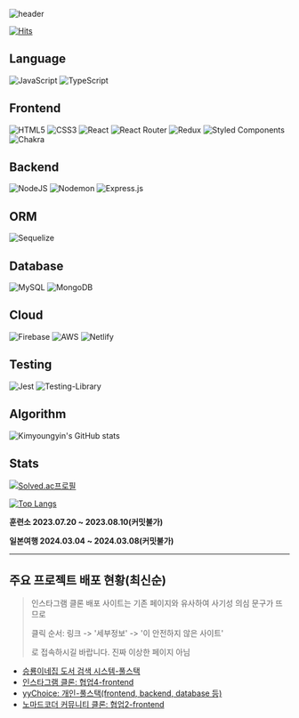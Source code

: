 ![header](https://capsule-render.vercel.app/api?type=Waving&color=timeAuto&height=300&section=header&text=KIMYOUNGYIN'S%20GITHUB&fontSize=60)

[![Hits](https://hits.seeyoufarm.com/api/count/incr/badge.svg?url=https%3A%2F%2Fgithub.com%2Fkimyoungyin%2Fhit-counter&count_bg=%238E02F7&title_bg=%23555555&icon=github.svg&icon_color=%23E7E7E7&title=hits&edge_flat=false)](https://hits.seeyoufarm.com)

## Language
![JavaScript](https://img.shields.io/badge/javascript-%23323330.svg?style=for-the-badge&logo=javascript&logoColor=%23F7DF1E)
![TypeScript](https://img.shields.io/badge/typescript-%23007ACC.svg?style=for-the-badge&logo=typescript&logoColor=white)

## Frontend
![HTML5](https://img.shields.io/badge/html5-%23E34F26.svg?style=for-the-badge&logo=html5&logoColor=white)
![CSS3](https://img.shields.io/badge/css3-%231572B6.svg?style=for-the-badge&logo=css3&logoColor=white)
![React](https://img.shields.io/badge/react-%2320232a.svg?style=for-the-badge&logo=react&logoColor=%2361DAFB)
![React Router](https://img.shields.io/badge/React_Router-CA4245?style=for-the-badge&logo=react-router&logoColor=white)
![Redux](https://img.shields.io/badge/redux-%23593d88.svg?style=for-the-badge&logo=redux&logoColor=white)
![Styled Components](https://img.shields.io/badge/styled--components-DB7093?style=for-the-badge&logo=styled-components&logoColor=white)
![Chakra](https://img.shields.io/badge/chakra-%234ED1C5.svg?style=for-the-badge&logo=chakraui&logoColor=white)

## Backend
![NodeJS](https://img.shields.io/badge/node.js-6DA55F?style=for-the-badge&logo=node.js&logoColor=white)
![Nodemon](https://img.shields.io/badge/NODEMON-%23323330.svg?style=for-the-badge&logo=nodemon&logoColor=%BBDEAD)
![Express.js](https://img.shields.io/badge/express.js-%23404d59.svg?style=for-the-badge&logo=express&logoColor=%2361DAFB)

## ORM
![Sequelize](https://img.shields.io/badge/Sequelize-52B0E7?style=for-the-badge&logo=Sequelize&logoColor=white)


## Database
![MySQL](https://img.shields.io/badge/mysql-%2300f.svg?style=for-the-badge&logo=mysql&logoColor=white)
![MongoDB](https://img.shields.io/badge/MongoDB-%234ea94b.svg?style=for-the-badge&logo=mongodb&logoColor=white)


## Cloud
![Firebase](https://img.shields.io/badge/firebase-%23039BE5.svg?style=for-the-badge&logo=firebase)
![AWS](https://img.shields.io/badge/AWS-%23FF9900.svg?style=for-the-badge&logo=amazon-aws&logoColor=white)
![Netlify](https://img.shields.io/badge/netlify-%23000000.svg?style=for-the-badge&logo=netlify&logoColor=#00C7B7)

## Testing
![Jest](https://img.shields.io/badge/-jest-%23C21325?style=for-the-badge&logo=jest&logoColor=white)
![Testing-Library](https://img.shields.io/badge/-TestingLibrary-%23E33332?style=for-the-badge&logo=testing-library&logoColor=white)


## Algorithm
![Kimyoungyin's GitHub stats](https://github-readme-stats.vercel.app/api?username=kimyoungyin&show_icons=true&theme=react)

## Stats
[![Solved.ac프로필](http://mazassumnida.wtf/api/generate_badge?boj=mafa1234)](https://solved.ac/mafa1234)

[![Top Langs](https://github-readme-stats.vercel.app/api/top-langs/?username=kimyoungyin&layout=compact)](https://github.com/anuraghazra/github-readme-stats)

<strong>훈련소 2023.07.20 ~ 2023.08.10(커밋불가)</strong>

<strong>일본여행 2024.03.04 ~ 2024.03.08(커밋불가)</strong>
***

## 주요 프로젝트 배포 현황(최신순)
> 인스타그램 클론 배포 사이트는 기존 페이지와 유사하여 사기성 의심 문구가 뜨므로
> 
>  클릭 순서: 링크 -> '세부정보' -> '이 안전하지 않은 사이트'
>
> 로 접속하시길 바랍니다. 진짜 이상한 페이지 아님
- [승룡이네집 도서 검색 시스템-풀스택](https://seongryung.vercel.app/)
- [인스타그램 클론: 협업4-frontend](ec2-52-79-71-191.ap-northeast-2.compute.amazonaws.com)
- [yyChoice: 개인-풀스택(frontend, backend, database 등)](https://yychoice.netlify.app/)
- [노마드코더 커뮤니티 클론: 협업2-frontend](https://nomad-coders-community-clone.netlify.app/)

